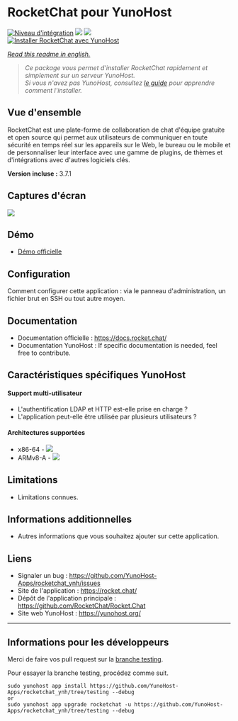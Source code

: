 # RocketChat pour YunoHost

[![Niveau d'intégration](https://dash.yunohost.org/integration/rocketchat.svg)](https://dash.yunohost.org/appci/app/rocketchat) ![](https://ci-apps.yunohost.org/ci/badges/rocketchat.status.svg) ![](https://ci-apps.yunohost.org/ci/badges/rocketchat.maintain.svg)  
[![Installer RocketChat avec YunoHost](https://install-app.yunohost.org/install-with-yunohost.png)](https://install-app.yunohost.org/?app=rocketchat)

*[Read this readme in english.](./README.md)* 

> *Ce package vous permet d'installer RocketChat rapidement et simplement sur un serveur YunoHost.  
Si vous n'avez pas YunoHost, consultez [le guide](https://yunohost.org/#/install) pour apprendre comment l'installer.*

## Vue d'ensemble
RocketChat est une plate-forme de collaboration de chat d'équipe gratuite et open source qui permet aux utilisateurs de communiquer en toute sécurité en temps réel sur les appareils sur le Web, le bureau ou le mobile et de personnaliser leur interface avec une gamme de plugins, de thèmes et d'intégrations avec d'autres logiciels clés.

**Version incluse :** 3.7.1

## Captures d'écran

![](https://rocket.chat/wp-content/uploads/2020/07/devices-screens-768x433.png.webp)

## Démo

* [Démo officielle](https://cloud.rocket.chat/trial/)

## Configuration

Comment configurer cette application : via le panneau d'administration, un fichier brut en SSH ou tout autre moyen.

## Documentation

 * Documentation officielle : https://docs.rocket.chat/
 * Documentation YunoHost : If specific documentation is needed, feel free to contribute.

## Caractéristiques spécifiques YunoHost

#### Support multi-utilisateur

* L'authentification LDAP et HTTP est-elle prise en charge ?
* L'application peut-elle être utilisée par plusieurs utilisateurs ?

#### Architectures supportées

* x86-64 - [![](https://ci-apps.yunohost.org/ci/logs/rocketchat%20%28Community%29.svg)](https://ci-apps.yunohost.org/ci/apps/rocketchat/)
* ARMv8-A - [![](https://ci-apps-arm.yunohost.org/ci/logs/rocketchat%20%28Community%29.svg)](https://ci-apps-arm.yunohost.org/ci/apps/rocketchat/)

## Limitations

* Limitations connues.

## Informations additionnelles

* Autres informations que vous souhaitez ajouter sur cette application.

## Liens

 * Signaler un bug : https://github.com/YunoHost-Apps/rocketchat_ynh/issues
 * Site de l'application : https://rocket.chat/
 * Dépôt de l'application principale : https://github.com/RocketChat/Rocket.Chat
 * Site web YunoHost : https://yunohost.org/

---

## Informations pour les développeurs

Merci de faire vos pull request sur la [branche testing](https://github.com/YunoHost-Apps/rocketchat_ynh/tree/testing).

Pour essayer la branche testing, procédez comme suit.
```
sudo yunohost app install https://github.com/YunoHost-Apps/rocketchat_ynh/tree/testing --debug
or
sudo yunohost app upgrade rocketchat -u https://github.com/YunoHost-Apps/rocketchat_ynh/tree/testing --debug
```

